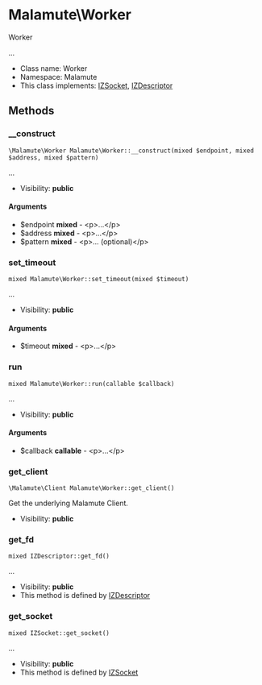 Malamute\Worker
===============

Worker

...


* Class name: Worker
* Namespace: Malamute
* This class implements: [IZSocket](IZSocket.md), [IZDescriptor](IZDescriptor.md)






Methods
-------


### __construct

    \Malamute\Worker Malamute\Worker::__construct(mixed $endpoint, mixed $address, mixed $pattern)



...

* Visibility: **public**


#### Arguments
* $endpoint **mixed** - &lt;p&gt;...&lt;/p&gt;
* $address **mixed** - &lt;p&gt;...&lt;/p&gt;
* $pattern **mixed** - &lt;p&gt;... (optional)&lt;/p&gt;



### set_timeout

    mixed Malamute\Worker::set_timeout(mixed $timeout)



...

* Visibility: **public**


#### Arguments
* $timeout **mixed** - &lt;p&gt;...&lt;/p&gt;



### run

    mixed Malamute\Worker::run(callable $callback)



...

* Visibility: **public**


#### Arguments
* $callback **callable** - &lt;p&gt;...&lt;/p&gt;



### get_client

    \Malamute\Client Malamute\Worker::get_client()

Get the underlying Malamute Client.



* Visibility: **public**




### get_fd

    mixed IZDescriptor::get_fd()



...

* Visibility: **public**
* This method is defined by [IZDescriptor](IZDescriptor.md)




### get_socket

    mixed IZSocket::get_socket()



...

* Visibility: **public**
* This method is defined by [IZSocket](IZSocket.md)



